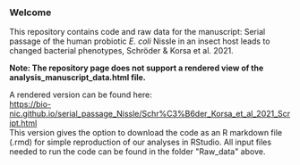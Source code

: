 ### Welcome
This repository contains code and raw data for the manuscript: Serial passage of the human probiotic *E. coli* Nissle in an insect host leads to changed bacterial phenotypes, Schröder &amp; Korsa et al. 2021.

**Note: The repository page does not support a rendered view of the analysis_manuscript_data.html file.**

A rendered version can be found here:  
https://bio-nic.github.io/serial_passage_Nissle/Schr%C3%B6der_Korsa_et_al_2021_Script.html  
This version gives the option to download the code as an R markdown file (.rmd) for simple reproduction of our analyses in RStudio.
All input files needed to run the code can be found in the folder "Raw_data" above.
